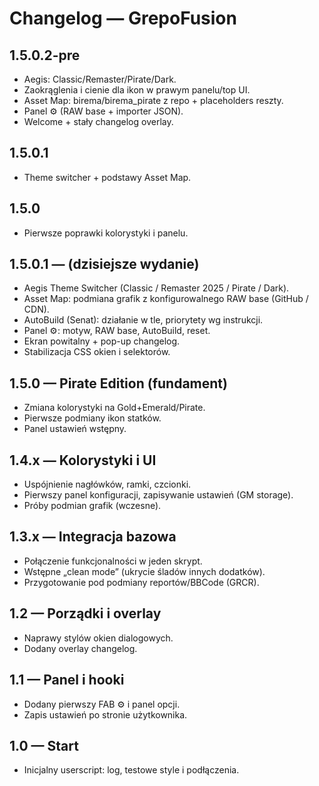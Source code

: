 # Changelog — GrepoFusion


## 1.5.0.2-pre
- Aegis: Classic/Remaster/Pirate/Dark.
- Zaokrąglenia i cienie dla ikon w prawym panelu/top UI.
- Asset Map: birema/birema_pirate z repo + placeholders reszty.
- Panel ⚙ (RAW base + importer JSON).
- Welcome + stały changelog overlay.

## 1.5.0.1
- Theme switcher + podstawy Asset Map.

## 1.5.0
- Pierwsze poprawki kolorystyki i panelu.
## 1.5.0.1 — (dzisiejsze wydanie)
- Aegis Theme Switcher (Classic / Remaster 2025 / Pirate / Dark).
- Asset Map: podmiana grafik z konfigurowalnego RAW base (GitHub / CDN).
- AutoBuild (Senat): działanie w tle, priorytety wg instrukcji.
- Panel ⚙: motyw, RAW base, AutoBuild, reset.
- Ekran powitalny + pop-up changelog.
- Stabilizacja CSS okien i selektorów.

## 1.5.0 — Pirate Edition (fundament)
- Zmiana kolorystyki na Gold+Emerald/Pirate.
- Pierwsze podmiany ikon statków.
- Panel ustawień wstępny.

## 1.4.x — Kolorystyki i UI
- Uspójnienie nagłówków, ramki, czcionki.
- Pierwszy panel konfiguracji, zapisywanie ustawień (GM storage).
- Próby podmian grafik (wczesne).

## 1.3.x — Integracja bazowa
- Połączenie funkcjonalności w jeden skrypt.
- Wstępne „clean mode” (ukrycie śladów innych dodatków).
- Przygotowanie pod podmiany reportów/BBCode (GRCR).

## 1.2 — Porządki i overlay
- Naprawy stylów okien dialogowych.
- Dodany overlay changelog.

## 1.1 — Panel i hooki
- Dodany pierwszy FAB ⚙ i panel opcji.
- Zapis ustawień po stronie użytkownika.

## 1.0 — Start
- Inicjalny userscript: log, testowe style i podłączenia.
